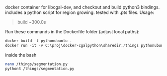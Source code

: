 docker container for libcgal-dev, and checkout and build python3 bindings. includes a python script for region growing. tested with .pts files. Usage:

> build ~300.0s

Run these commands in the Dockerfile folder (adjust local paths):

```powershell
docker build -t pythonubuntu .
docker run -it -v C:\proj\docker-cgalpython\sharedir:/things pythonubuntu
```

inside the bash 

```bash
nano /things/segmentation.py
python3 /things/segmentation.py
```
